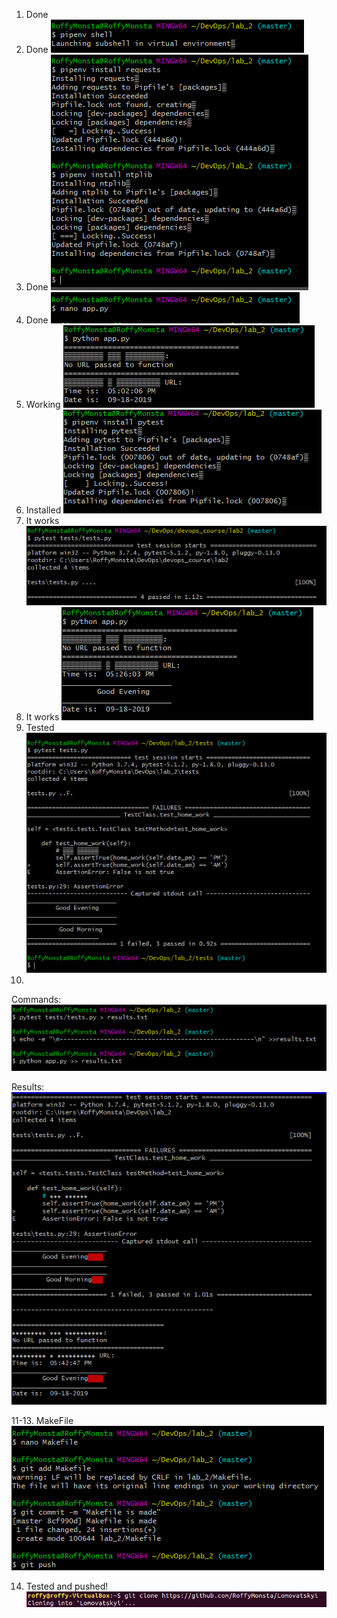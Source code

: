 1. Done
2. Done
![2](./img/2.PNG)
3. Done
![3](./img/3.PNG)
4. Done
![4](./img/4.PNG)
5. Working
![5](./img/5.png)
6. Installed
![6](./img/6.PNG)
7. It works
![7](./img/7.PNG)
8. It works
![8](./img/8.PNG)
9. Tested
![9](./img/9.PNG)
10. 
Commands: ![10.1](./img/10.1.PNG)



Results: ![10.2](./img/10.2.PNG)
      
11-13. MakeFile
![11](./img/11.PNG)


14. Tested and pushed!
![12](./img/12.PNG)
